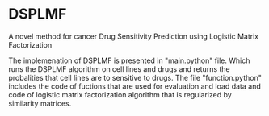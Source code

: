 # DSPLMF
 A novel method for cancer Drug Sensitivity Prediction using Logistic Matrix Factorization
 
 
The implemenation of DSPLMF is presented in "main.python" file. Which runs the DSPLMF algorithm on cell lines and drugs and returns the probalities that cell lines are to sensitive to drugs. The file "function.python" includes the code of fuctions that are used for evaluation and load data and code of logistic matrix factorization algorithm that is regularized by similarity matrices.
